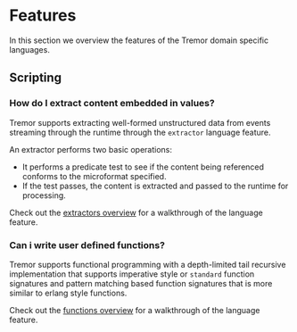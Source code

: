 # Features

In this section we overview the features of the Tremor domain specific languages.

## Scripting

### How do I extract content embedded in values?

Tremor supports extracting well-formed unstructured data from events streaming
through the runtime through the `extractor` language feature.

An extractor performs two basic operations:
* It performs a predicate test to see if the content being referenced conforms to
  the microformat specified.
* If the test passes, the content is extracted and passed to the runtime for processing.

Check out the [extractors overview](../reference/extractors) for a walkthrough of the language feature.

### Can i write user defined functions?

Tremor supports functional programming with a depth-limited tail recursive
implementation that supports imperative style or `standard` function signatures
and pattern matching based function signatures that is more similar to erlang
style functions.


Check out the [functions overview](scripts/functions) for a walkthrough of the language feature.

